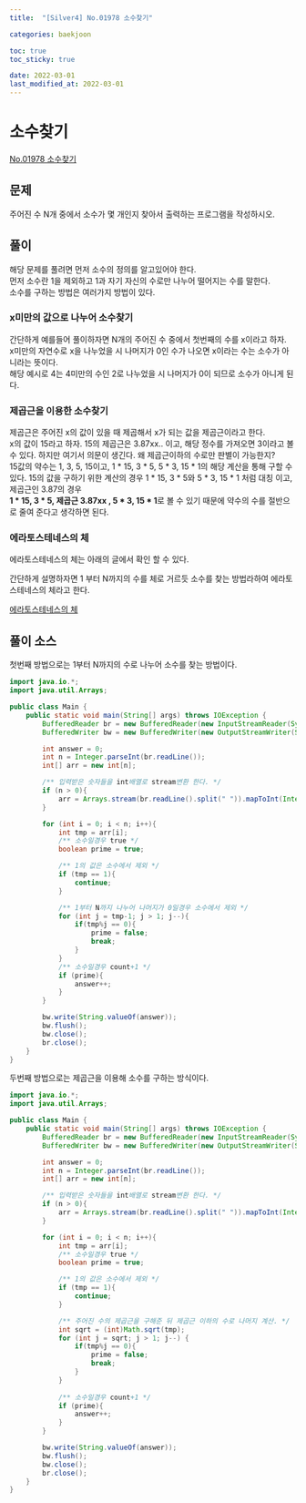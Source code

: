 ```yaml
---
title:  "[Silver4] No.01978 소수찾기"

categories: baekjoon

toc: true
toc_sticky: true

date: 2022-03-01
last_modified_at: 2022-03-01
---
```


# 소수찾기

[No.01978 소수찾기](https://www.acmicpc.net/problem/1978)

## 문제

주어진 수 N개 중에서 소수가 몇 개인지 찾아서 출력하는 프로그램을 작성하시오.

## 풀이

해당 문제를 풀려면 먼저 소수의 정의를 알고있어야 한다.    
먼저 소수란 1을 제외하고 1과 자기 자신의 수로만 나누어 떨어지는 수를 말한다.    
소수를 구하는 방법은 여러가지 방법이 있다.

### x미만의 값으로 나누어 소수찾기

간단하게 예를들어 풀이하자면 N개의 주어진 수 중에서 첫번째의 수를 x이라고 하자.  
x미만의 자연수로 x을 나누었을 시 나머지가 0인 수가 나오면 x이라는 수는 소수가 아니라는 뜻이다.  
해당 예시로 4는 4미만의 수인 2로 나누었을 시 나머지가 0이 되므로 소수가 아니게 된다.

### 제곱근을 이용한 소수찾기

제곱근은 주어진 x의 값이 있을 때 제곱해서 x가 되는 값을 제곱근이라고 한다.  
x의 값이 15라고 하자. 15의 제곱근은 3.87xx.. 이고, 해당 정수를 가져오면 3이라고 볼 수 있다.
하지만 여기서 의문이 생긴다. 왜 제곱근이하의 수로만 판별이 가능한지?  
15값의 약수는 1, 3, 5, 15이고, 1 * 15, 3 * 5, 5 * 3, 15 * 1의 해당 계산을 통해 구할 수 있다.
15의 값을 구하기 위한 계산의 경우 1 * 15, 3 * 5와 5 * 3, 15 * 1 처럼 대칭 이고, 제곱근인 3.87의 경우  
**1 * 15, 3 * 5, 제곱근 3.87xx , 5 * 3, 15 * 1**로 볼 수 있기 때문에 약수의 수를 절반으로 줄여 준다고 생각하면 된다.  

### 에라토스테네스의 체

에라토스테네스의 체는 아래의 글에서 확인 할 수 있다.

간단하게 설명하자면 1 부터 N까지의 수를 체로 거르듯 소수를 찾는 방법라하여 에라토스테네스의 체라고 한다.

[에라토스테네스의 체](https://dh37789.github.io/algorithm/eratos/)

## 풀이 소스

첫번째 방법으로는 1부터 N까지의 수로 나누어 소수를 찾는 방법이다.

```java
import java.io.*;
import java.util.Arrays;

public class Main {
    public static void main(String[] args) throws IOException {
        BufferedReader br = new BufferedReader(new InputStreamReader(System.in));
        BufferedWriter bw = new BufferedWriter(new OutputStreamWriter(System.out));

        int answer = 0;
        int n = Integer.parseInt(br.readLine());
        int[] arr = new int[n];

        /** 입력받은 숫자들을 int배열로 stream변환 한다. */
        if (n > 0){
            arr = Arrays.stream(br.readLine().split(" ")).mapToInt(Integer::parseInt).toArray();
        }

        for (int i = 0; i < n; i++){
            int tmp = arr[i];
            /** 소수일경우 true */
            boolean prime = true;

            /** 1의 값은 소수에서 제외 */
            if (tmp == 1){
                continue;
            }

            /** 1부터 N까지 나누어 나머지가 0일경우 소수에서 제외 */
            for (int j = tmp-1; j > 1; j--){
                if(tmp%j == 0){
                    prime = false;
                    break;
                }
            }
            /** 소수일경우 count+1 */
            if (prime){
                answer++;
            }
        }

        bw.write(String.valueOf(answer));
        bw.flush();
        bw.close();
        br.close();
    }
}
```

두번째 방법으로는 제곱근을 이용해 소수를 구하는 방식이다.

```java
import java.io.*;
import java.util.Arrays;

public class Main {
    public static void main(String[] args) throws IOException {
        BufferedReader br = new BufferedReader(new InputStreamReader(System.in));
        BufferedWriter bw = new BufferedWriter(new OutputStreamWriter(System.out));

        int answer = 0;
        int n = Integer.parseInt(br.readLine());
        int[] arr = new int[n];

        /** 입력받은 숫자들을 int배열로 stream변환 한다. */
        if (n > 0){
            arr = Arrays.stream(br.readLine().split(" ")).mapToInt(Integer::parseInt).toArray();
        }

        for (int i = 0; i < n; i++){
            int tmp = arr[i];
            /** 소수일경우 true */
            boolean prime = true;

            /** 1의 값은 소수에서 제외 */
            if (tmp == 1){
                continue;
            }

            /** 주어진 수의 제곱근을 구해준 뒤 제곱근 이하의 수로 나머지 계산. */
            int sqrt = (int)Math.sqrt(tmp);
            for (int j = sqrt; j > 1; j--) {
                if(tmp%j == 0){
                    prime = false;
                    break;
                }
            }
            
            /** 소수일경우 count+1 */
            if (prime){
                answer++;
            }
        }

        bw.write(String.valueOf(answer));
        bw.flush();
        bw.close();
        br.close();
    }
}
```
  

